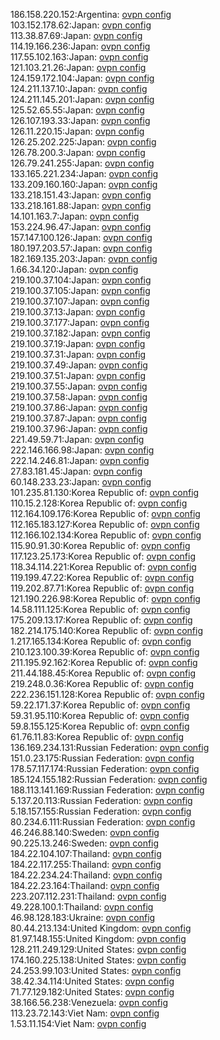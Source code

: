 186.158.220.152:Argentina: [ovpn config](vpn/186_158_220_152.ovpn)  
103.152.178.62:Japan: [ovpn config](vpn/103_152_178_62.ovpn)  
113.38.87.69:Japan: [ovpn config](vpn/113_38_87_69.ovpn)  
114.19.166.236:Japan: [ovpn config](vpn/114_19_166_236.ovpn)  
117.55.102.163:Japan: [ovpn config](vpn/117_55_102_163.ovpn)  
121.103.21.26:Japan: [ovpn config](vpn/121_103_21_26.ovpn)  
124.159.172.104:Japan: [ovpn config](vpn/124_159_172_104.ovpn)  
124.211.137.10:Japan: [ovpn config](vpn/124_211_137_10.ovpn)  
124.211.145.201:Japan: [ovpn config](vpn/124_211_145_201.ovpn)  
125.52.65.55:Japan: [ovpn config](vpn/125_52_65_55.ovpn)  
126.107.193.33:Japan: [ovpn config](vpn/126_107_193_33.ovpn)  
126.11.220.15:Japan: [ovpn config](vpn/126_11_220_15.ovpn)  
126.25.202.225:Japan: [ovpn config](vpn/126_25_202_225.ovpn)  
126.78.200.3:Japan: [ovpn config](vpn/126_78_200_3.ovpn)  
126.79.241.255:Japan: [ovpn config](vpn/126_79_241_255.ovpn)  
133.165.221.234:Japan: [ovpn config](vpn/133_165_221_234.ovpn)  
133.209.160.160:Japan: [ovpn config](vpn/133_209_160_160.ovpn)  
133.218.151.43:Japan: [ovpn config](vpn/133_218_151_43.ovpn)  
133.218.161.88:Japan: [ovpn config](vpn/133_218_161_88.ovpn)  
14.101.163.7:Japan: [ovpn config](vpn/14_101_163_7.ovpn)  
153.224.96.47:Japan: [ovpn config](vpn/153_224_96_47.ovpn)  
157.147.100.126:Japan: [ovpn config](vpn/157_147_100_126.ovpn)  
180.197.203.57:Japan: [ovpn config](vpn/180_197_203_57.ovpn)  
182.169.135.203:Japan: [ovpn config](vpn/182_169_135_203.ovpn)  
1.66.34.120:Japan: [ovpn config](vpn/1_66_34_120.ovpn)  
219.100.37.104:Japan: [ovpn config](vpn/219_100_37_104.ovpn)  
219.100.37.105:Japan: [ovpn config](vpn/219_100_37_105.ovpn)  
219.100.37.107:Japan: [ovpn config](vpn/219_100_37_107.ovpn)  
219.100.37.13:Japan: [ovpn config](vpn/219_100_37_13.ovpn)  
219.100.37.177:Japan: [ovpn config](vpn/219_100_37_177.ovpn)  
219.100.37.182:Japan: [ovpn config](vpn/219_100_37_182.ovpn)  
219.100.37.19:Japan: [ovpn config](vpn/219_100_37_19.ovpn)  
219.100.37.31:Japan: [ovpn config](vpn/219_100_37_31.ovpn)  
219.100.37.49:Japan: [ovpn config](vpn/219_100_37_49.ovpn)  
219.100.37.51:Japan: [ovpn config](vpn/219_100_37_51.ovpn)  
219.100.37.55:Japan: [ovpn config](vpn/219_100_37_55.ovpn)  
219.100.37.58:Japan: [ovpn config](vpn/219_100_37_58.ovpn)  
219.100.37.86:Japan: [ovpn config](vpn/219_100_37_86.ovpn)  
219.100.37.87:Japan: [ovpn config](vpn/219_100_37_87.ovpn)  
219.100.37.96:Japan: [ovpn config](vpn/219_100_37_96.ovpn)  
221.49.59.71:Japan: [ovpn config](vpn/221_49_59_71.ovpn)  
222.146.166.98:Japan: [ovpn config](vpn/222_146_166_98.ovpn)  
222.14.246.81:Japan: [ovpn config](vpn/222_14_246_81.ovpn)  
27.83.181.45:Japan: [ovpn config](vpn/27_83_181_45.ovpn)  
60.148.233.23:Japan: [ovpn config](vpn/60_148_233_23.ovpn)  
101.235.81.130:Korea Republic of: [ovpn config](vpn/101_235_81_130.ovpn)  
110.15.2.128:Korea Republic of: [ovpn config](vpn/110_15_2_128.ovpn)  
112.164.109.176:Korea Republic of: [ovpn config](vpn/112_164_109_176.ovpn)  
112.165.183.127:Korea Republic of: [ovpn config](vpn/112_165_183_127.ovpn)  
112.166.102.134:Korea Republic of: [ovpn config](vpn/112_166_102_134.ovpn)  
115.90.91.30:Korea Republic of: [ovpn config](vpn/115_90_91_30.ovpn)  
117.123.25.173:Korea Republic of: [ovpn config](vpn/117_123_25_173.ovpn)  
118.34.114.221:Korea Republic of: [ovpn config](vpn/118_34_114_221.ovpn)  
119.199.47.22:Korea Republic of: [ovpn config](vpn/119_199_47_22.ovpn)  
119.202.87.71:Korea Republic of: [ovpn config](vpn/119_202_87_71.ovpn)  
121.190.226.98:Korea Republic of: [ovpn config](vpn/121_190_226_98.ovpn)  
14.58.111.125:Korea Republic of: [ovpn config](vpn/14_58_111_125.ovpn)  
175.209.13.17:Korea Republic of: [ovpn config](vpn/175_209_13_17.ovpn)  
182.214.175.140:Korea Republic of: [ovpn config](vpn/182_214_175_140.ovpn)  
1.217.165.134:Korea Republic of: [ovpn config](vpn/1_217_165_134.ovpn)  
210.123.100.39:Korea Republic of: [ovpn config](vpn/210_123_100_39.ovpn)  
211.195.92.162:Korea Republic of: [ovpn config](vpn/211_195_92_162.ovpn)  
211.44.188.45:Korea Republic of: [ovpn config](vpn/211_44_188_45.ovpn)  
219.248.0.36:Korea Republic of: [ovpn config](vpn/219_248_0_36.ovpn)  
222.236.151.128:Korea Republic of: [ovpn config](vpn/222_236_151_128.ovpn)  
59.22.171.37:Korea Republic of: [ovpn config](vpn/59_22_171_37.ovpn)  
59.31.95.110:Korea Republic of: [ovpn config](vpn/59_31_95_110.ovpn)  
59.8.155.125:Korea Republic of: [ovpn config](vpn/59_8_155_125.ovpn)  
61.76.11.83:Korea Republic of: [ovpn config](vpn/61_76_11_83.ovpn)  
136.169.234.131:Russian Federation: [ovpn config](vpn/136_169_234_131.ovpn)  
151.0.23.175:Russian Federation: [ovpn config](vpn/151_0_23_175.ovpn)  
178.57.117.174:Russian Federation: [ovpn config](vpn/178_57_117_174.ovpn)  
185.124.155.182:Russian Federation: [ovpn config](vpn/185_124_155_182.ovpn)  
188.113.141.169:Russian Federation: [ovpn config](vpn/188_113_141_169.ovpn)  
5.137.20.113:Russian Federation: [ovpn config](vpn/5_137_20_113.ovpn)  
5.18.157.155:Russian Federation: [ovpn config](vpn/5_18_157_155.ovpn)  
80.234.6.111:Russian Federation: [ovpn config](vpn/80_234_6_111.ovpn)  
46.246.88.140:Sweden: [ovpn config](vpn/46_246_88_140.ovpn)  
90.225.13.246:Sweden: [ovpn config](vpn/90_225_13_246.ovpn)  
184.22.104.107:Thailand: [ovpn config](vpn/184_22_104_107.ovpn)  
184.22.117.255:Thailand: [ovpn config](vpn/184_22_117_255.ovpn)  
184.22.234.24:Thailand: [ovpn config](vpn/184_22_234_24.ovpn)  
184.22.23.164:Thailand: [ovpn config](vpn/184_22_23_164.ovpn)  
223.207.112.231:Thailand: [ovpn config](vpn/223_207_112_231.ovpn)  
49.228.100.1:Thailand: [ovpn config](vpn/49_228_100_1.ovpn)  
46.98.128.183:Ukraine: [ovpn config](vpn/46_98_128_183.ovpn)  
80.44.213.134:United Kingdom: [ovpn config](vpn/80_44_213_134.ovpn)  
81.97.148.155:United Kingdom: [ovpn config](vpn/81_97_148_155.ovpn)  
128.211.249.129:United States: [ovpn config](vpn/128_211_249_129.ovpn)  
174.160.225.138:United States: [ovpn config](vpn/174_160_225_138.ovpn)  
24.253.99.103:United States: [ovpn config](vpn/24_253_99_103.ovpn)  
38.42.34.114:United States: [ovpn config](vpn/38_42_34_114.ovpn)  
71.77.129.182:United States: [ovpn config](vpn/71_77_129_182.ovpn)  
38.166.56.238:Venezuela: [ovpn config](vpn/38_166_56_238.ovpn)  
113.23.72.143:Viet Nam: [ovpn config](vpn/113_23_72_143.ovpn)  
1.53.11.154:Viet Nam: [ovpn config](vpn/1_53_11_154.ovpn)  

